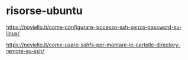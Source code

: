 # risorse-ubuntu

https://noviello.it/come-configurare-laccesso-ssh-senza-password-su-linux/

https://noviello.it/come-usare-sshfs-per-montare-le-cartelle-directory-remote-su-ssh/
